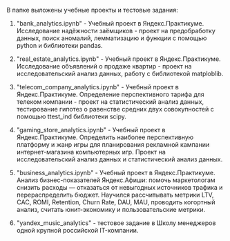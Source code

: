 В папке выложены учебные проекты и тестовые задания:

1) "bank_analytics.ipynb" - Учебный проект в Яндекс.Практикуме. Исследование надёжности заёмщиков - проект на предобработку данных, поиск аномалий, лемматизацию и функции с помощью python и библиотеки pandas.

2) "real_estate_analytics.ipynb" - Учебный проект в Яндекс.Практикуме. Исследование объявлений о продаже квартир - проект на исследовательский анализ данных, работу с библиотекой matploblib.

3) "telecom_company_analytics.ipynb" - Учебный проект в Яндекс.Практикуме. Определение перспективного тарифа для телеком компании - проект на статистический анализ данных, тестирование гипотез о равенстве средних двух совокупностей с помощью ttest_ind библиотеки scipy.

4) "gaming_store_analytics.ipynb" - Учебный проект в Яндекс.Практикуме. Определить наиболее перспективную платформу и жанр игры для планирования рекламной кампании интернет-магазина компьютерных игр. Проект на исследовательский анализ данных и статистический анализ данных.

5) "business_analytics.ipynb" - Учебный проект в Яндекс.Практикуме. Анализ бизнес-показателей Яндекс.Афиши: помочь маркетологам снизить расходы — отказаться от невыгодных источников трафика и перераспределить бюджет. Научился рассчитывать метрики LTV, CAC, ROMI, Retention, Churn Rate, DAU, MAU, проводить когортный анализ, считать юнит-экономику и пользовательские метрики.

6) "yandex_music_analytics" - тестовое задание в Школу менеджеров одной крупной российской IT-компании.
